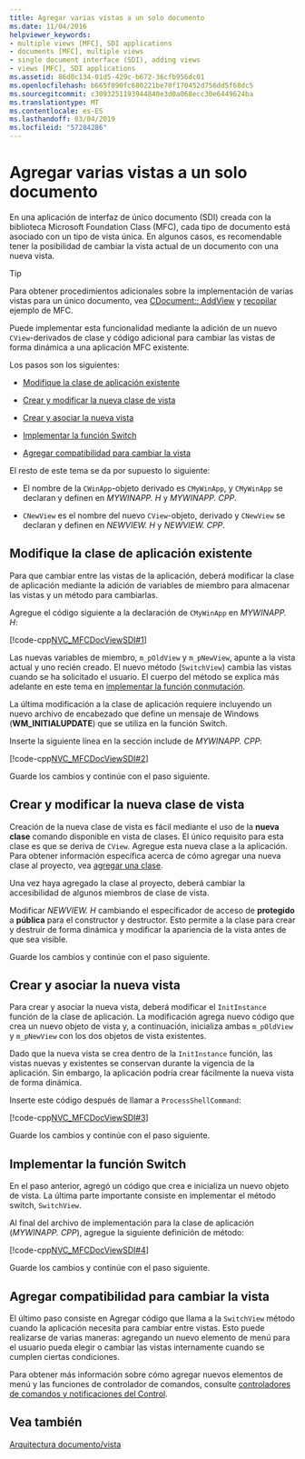 ```yaml
---
title: Agregar varias vistas a un solo documento
ms.date: 11/04/2016
helpviewer_keywords:
- multiple views [MFC], SDI applications
- documents [MFC], multiple views
- single document interface (SDI), adding views
- views [MFC], SDI applications
ms.assetid: 86d0c134-01d5-429c-b672-36cfb956dc01
ms.openlocfilehash: b665f090fc680221be70f170452d756dd5f68dc5
ms.sourcegitcommit: c3093251193944840e3d0a068ecc30e6449624ba
ms.translationtype: MT
ms.contentlocale: es-ES
ms.lasthandoff: 03/04/2019
ms.locfileid: "57284286"
---
```

# <a name="adding-multiple-views-to-a-single-document"></a>Agregar varias vistas a un solo documento

En una aplicación de interfaz de único documento (SDI) creada con la biblioteca Microsoft Foundation Class (MFC), cada tipo de documento está asociado con un tipo de vista única. En algunos casos, es recomendable tener la posibilidad de cambiar la vista actual de un documento con una nueva vista.

> [!TIP]
>  Para obtener procedimientos adicionales sobre la implementación de varias vistas para un único documento, vea [CDocument:: AddView](../mfc/reference/cdocument-class.md#addview) y [recopilar](../visual-cpp-samples.md) ejemplo de MFC.

Puede implementar esta funcionalidad mediante la adición de un nuevo `CView`-derivados de clase y código adicional para cambiar las vistas de forma dinámica a una aplicación MFC existente.

Los pasos son los siguientes:

- [Modifique la clase de aplicación existente](#vcconmodifyexistingapplicationa1)

- [Crear y modificar la nueva clase de vista](#vcconnewviewclassa2)

- [Crear y asociar la nueva vista](#vcconattachnewviewa3)

- [Implementar la función Switch](#vcconswitchingfunctiona4)

- [Agregar compatibilidad para cambiar la vista](#vcconswitchingtheviewa5)

El resto de este tema se da por supuesto lo siguiente:

- El nombre de la `CWinApp`-objeto derivado es `CMyWinApp`, y `CMyWinApp` se declaran y definen en *MYWINAPP. H* y *MYWINAPP. CPP*.

- `CNewView` es el nombre del nuevo `CView`-objeto, derivado y `CNewView` se declaran y definen en *NEWVIEW. H* y *NEWVIEW. CPP*.

##  <a name="vcconmodifyexistingapplicationa1"></a> Modifique la clase de aplicación existente

Para que cambiar entre las vistas de la aplicación, deberá modificar la clase de aplicación mediante la adición de variables de miembro para almacenar las vistas y un método para cambiarlas.

Agregue el código siguiente a la declaración de `CMyWinApp` en *MYWINAPP. H*:

[!code-cpp[NVC_MFCDocViewSDI#1](../mfc/codesnippet/cpp/adding-multiple-views-to-a-single-document_1.h)]

Las nuevas variables de miembro, `m_pOldView` y `m_pNewView`, apunte a la vista actual y uno recién creado. El nuevo método (`SwitchView`) cambia las vistas cuando se ha solicitado el usuario. El cuerpo del método se explica más adelante en este tema en [implementar la función conmutación](#vcconswitchingfunctiona4).

La última modificación a la clase de aplicación requiere incluyendo un nuevo archivo de encabezado que define un mensaje de Windows (**WM_INITIALUPDATE**) que se utiliza en la función Switch.

Inserte la siguiente línea en la sección include de *MYWINAPP. CPP*:

[!code-cpp[NVC_MFCDocViewSDI#2](../mfc/codesnippet/cpp/adding-multiple-views-to-a-single-document_2.cpp)]

Guarde los cambios y continúe con el paso siguiente.

##  <a name="vcconnewviewclassa2"></a> Crear y modificar la nueva clase de vista

Creación de la nueva clase de vista es fácil mediante el uso de la **nueva clase** comando disponible en vista de clases. El único requisito para esta clase es que se deriva de `CView`. Agregue esta nueva clase a la aplicación. Para obtener información específica acerca de cómo agregar una nueva clase al proyecto, vea [agregar una clase](../ide/adding-a-class-visual-cpp.md).

Una vez haya agregado la clase al proyecto, deberá cambiar la accesibilidad de algunos miembros de clase de vista.

Modificar *NEWVIEW. H* cambiando el especificador de acceso de **protegido** a **pública** para el constructor y destructor. Esto permite a la clase para crear y destruir de forma dinámica y modificar la apariencia de la vista antes de que sea visible.

Guarde los cambios y continúe con el paso siguiente.

##  <a name="vcconattachnewviewa3"></a> Crear y asociar la nueva vista

Para crear y asociar la nueva vista, deberá modificar el `InitInstance` función de la clase de aplicación. La modificación agrega nuevo código que crea un nuevo objeto de vista y, a continuación, inicializa ambas `m_pOldView` y `m_pNewView` con los dos objetos de vista existentes.

Dado que la nueva vista se crea dentro de la `InitInstance` función, las vistas nuevas y existentes se conservan durante la vigencia de la aplicación. Sin embargo, la aplicación podría crear fácilmente la nueva vista de forma dinámica.

Inserte este código después de llamar a `ProcessShellCommand`:

[!code-cpp[NVC_MFCDocViewSDI#3](../mfc/codesnippet/cpp/adding-multiple-views-to-a-single-document_3.cpp)]

Guarde los cambios y continúe con el paso siguiente.

##  <a name="vcconswitchingfunctiona4"></a> Implementar la función Switch

En el paso anterior, agregó un código que crea e inicializa un nuevo objeto de vista. La última parte importante consiste en implementar el método switch, `SwitchView`.

Al final del archivo de implementación para la clase de aplicación (*MYWINAPP. CPP*), agregue la siguiente definición de método:

[!code-cpp[NVC_MFCDocViewSDI#4](../mfc/codesnippet/cpp/adding-multiple-views-to-a-single-document_4.cpp)]

Guarde los cambios y continúe con el paso siguiente.

##  <a name="vcconswitchingtheviewa5"></a> Agregar compatibilidad para cambiar la vista

El último paso consiste en Agregar código que llama a la `SwitchView` método cuando la aplicación necesita para cambiar entre vistas. Esto puede realizarse de varias maneras: agregando un nuevo elemento de menú para el usuario pueda elegir o cambiar las vistas internamente cuando se cumplen ciertas condiciones.

Para obtener más información sobre cómo agregar nuevos elementos de menú y las funciones de controlador de comandos, consulte [controladores de comandos y notificaciones del Control](../mfc/handlers-for-commands-and-control-notifications.md).

## <a name="see-also"></a>Vea también

[Arquitectura documento/vista](../mfc/document-view-architecture.md)
